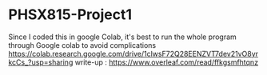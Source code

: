 # PHSX815-Project1
Since I coded this in google Colab, it's best to run the whole program through Google colab to avoid complications https://colab.research.google.com/drive/1clwsF72Q28EENZVT7dev21vO8yrkcCs_?usp=sharing
write-up : https://www.overleaf.com/read/ffkgsmfhtqnz
